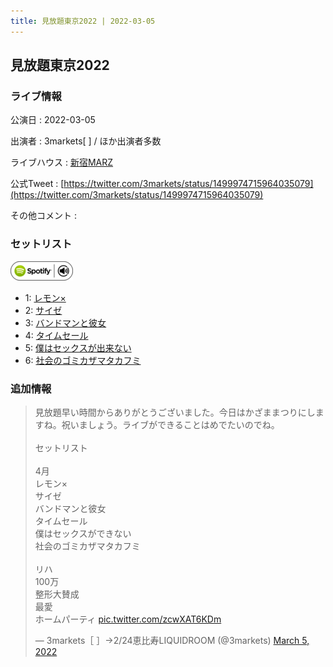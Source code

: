 ```yaml
---
title: 見放題東京2022 | 2022-03-05
---
```

## 見放題東京2022

### ライブ情報

公演日
:    2022-03-05

出演者
:    3markets[ ] / ほか出演者多数

ライブハウス
:    [新宿MARZ](livehouse040.html)

公式Tweet
:    [https://twitter.com/3markets/status/1499974715964035079](https://twitter.com/3markets/status/1499974715964035079)

その他コメント
:    

### セットリスト


[![play with spotify](images/spotify-icon.png)](https://open.spotify.com/playlist/3ACFWwrwupnPEXVCwy8U5X)



*  1: [レモン×](song003.html)
*  2: [サイゼ](song004.html)
*  3: [バンドマンと彼女](song009.html)
*  4: [タイムセール](song007.html)
*  5: [僕はセックスが出来ない](song006.html)
*  6: [社会のゴミカザマタカフミ](song002.html)


### 追加情報



<blockquote class="twitter-tweet"><p lang="ja" dir="ltr">見放題早い時間からありがとうございました。今日はかざままつりにしますね。祝いましょう。ライブができることはめでたいのでね。<br><br>セットリスト<br><br>4月<br>レモン×<br>サイゼ<br>バンドマンと彼女<br>タイムセール<br>僕はセックスができない<br>社会のゴミカザマタカフミ<br><br>リハ<br>100万<br>整形大賛成<br>最愛<br>ホームパーティ <a href="https://t.co/zcwXAT6KDm">pic.twitter.com/zcwXAT6KDm</a></p>&mdash; 3markets［ ］→2/24恵比寿LIQUIDROOM (@3markets) <a href="https://twitter.com/3markets/status/1499974715964035079?ref_src=twsrc%5Etfw">March 5, 2022</a></blockquote>
<script async src="https://platform.twitter.com/widgets.js" charset="utf-8"></script>


